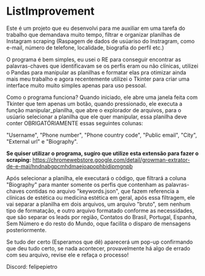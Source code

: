 # ListImprovement
Este é um projeto que eu desenvolvi para me auxiliar em uma tarefa do trabalho que demandava muito tempo, filtrar e organizar planilhas de Instagram scraping (Raspagem de dados de usúariso do Instragram, como e-mail, número de telefone, localidade, biografia do perfil etc.)

O programa é bem simples, eu usei o RE para conseguir encontrar as palavras-chaves que identificavam se os perfis eram ou não clínicas, utilizei o Pandas para manipular as planilhas e formatar elas pra otimizar ainda mais meu trabalho e agora recentemente utilizei o Tkinter para criar uma interface muito muito simples apenas para uso pessoal.

Como o programa funciona? Quando iniciado, ele abre uma janela feita com Tkinter que tem apenas um botão, quando pressionado, ele executa a função manipular_planilha, que abre o explorador de arquivos, para o usúario selecionar a planilha que ele quer manipular, essa planilha deve conter OBRIGATÓRIAMENTE essas seguintes colunas: 

"Username", "Phone number", "Phone country code", "Public email", "City", "External url" e "Biography".

**Se quiser utilizar o programa, sugiro que utilize esta extensão para fazer o scraping:** 
https://chromewebstore.google.com/detail/growman-extrator-de-e-mai/hndnabgpcmhdmaejoapophbidipmgnpb

Após selecionar a planilha, ele executará o código, que filtrará a coluna "Biography" para manter somente os perfis que contenham as palavras-chaves contidas no arquivo "keywords.json", que fazem referencia a clínicas de estética ou medicina estética em geral, após essa filtragem, ele vai separar a planilha em dois arquivos, um arquivo "bruto", sem nenhum tipo de formatação, e outro arquivo formatado conforme as necessidades, que são separar os leads por região, Contatos do Brasil, Portugal, Espanha, Sem Número e do resto do Mundo, oque facilita o disparo de mensagens posteriormente. 

Se tudo der certo (Esperamos que dê) aparecerá um pop-up confirmando que deu tudo certo, se nada acontecer, provavelmente há algo de errado com seu arquivo, revise ele e refaça o processo!

Discord: felipepietro

